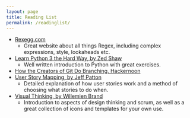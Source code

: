 ```yaml
---
layout: page
title: Reading List
permalink: /readinglist/
---
```


- [Rexegg.com](https://rexegg.com)
  - Great website about all things Regex, including complex expressions, style, lookaheads etc. 
- [Learn Python 3 the Hard Way, by Zed Shaw](https://shop.learncodethehardway.org/access/buy/9/)
  - Well written introduction to Python with great exercises.
- [How the Creators of Git Do Branching, Hackernoon](https://hackernoon.com/how-the-creators-of-git-do-branches-e6fcc57270fb)
- [User Story Mapping, by Jeff Patton](https://www.oreilly.com/library/view/user-story-mapping/9781491904893/)
  - Detailed explanation of how user stories work and a method of choosing what stories to do when.
- [Visual Thinking, by Willemien Brand](https://www.amazon.de/Visual-Thinking-Empowering-Organizations-Collaboration/dp/9063694539)
  - Introduction to aspects of design thinking and scrum, as well as a great collection of icons and templates for your own use.
